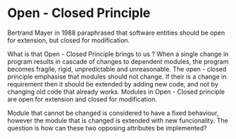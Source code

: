 
# Open - Closed Principle

Bertrand Mayer in 1988 paraphrased that software entities should be open for extension,
 but closed for modification.

What is that Open - Closed Principle brings to us ? When a single change in program results
in cascade of changes to dependent modules, the program becomes fragile, rigid, unpredictable and
unreasonable. The open - closed principle emphasise that modules should not change. If their is 
a change in requirement then it should be extended by adding new code, and not by changing old code that already
works. Modules in Open - Closed principle are open for extension and closed for modification.

Module that cannot be changed is considered to have a fixed behaviour, however the module that is changed
is extended with new funcionality. The question is how can these two opposing attributes be implemented?





